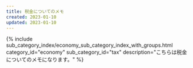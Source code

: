 ```yaml
---
title: 税金についてのメモ
created: 2023-01-10
updated: 2023-01-10
---
```

{% include sub_category_index/economy_sub_category_index_with_groups.html
    category_id="economy"
    sub_category_id="tax"
    description="こちらは税金についてのメモになります。" %}
